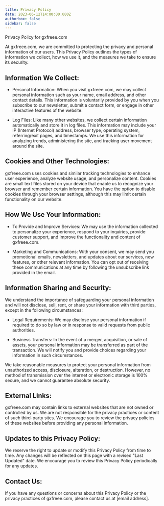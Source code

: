 ```yaml
---
title: Privacy Policy
date: 2023-06-12T14:00:00.000Z
authorbox: false
sidebar: false
---
```


Privacy Policy for gxfreee.com

At gxfreee.com, we are committed to protecting the privacy and personal information of our users. This Privacy Policy outlines the types of information we collect, how we use it, and the measures we take to ensure its security.

## Information We Collect:

* Personal Information: When you visit gxfreee.com, we may collect personal information such as your name, email address, and other contact details. This information is voluntarily provided by you when you subscribe to our newsletter, submit a contact form, or engage in other interactive features of the website.

* Log Files: Like many other websites, we collect certain information automatically and store it in log files. This information may include your IP (Internet Protocol) address, browser type, operating system, referring/exit pages, and timestamps. We use this information for analyzing trends, administering the site, and tracking user movement around the site.

## Cookies and Other Technologies:

gxfreee.com uses cookies and similar tracking technologies to enhance user experience, analyze website usage, and personalize content. Cookies are small text files stored on your device that enable us to recognize your browser and remember certain information. You have the option to disable cookies through your browser settings, although this may limit certain functionality on our website.

## How We Use Your Information:

* To Provide and Improve Services: We may use the information collected to personalize your experience, respond to your inquiries, provide customer support, and improve the functionality and content of gxfreee.com.

* Marketing and Communications: With your consent, we may send you promotional emails, newsletters, and updates about our services, new features, or other relevant information. You can opt out of receiving these communications at any time by following the unsubscribe link provided in the email.

## Information Sharing and Security:

We understand the importance of safeguarding your personal information and will not disclose, sell, rent, or share your information with third parties, except in the following circumstances:

* Legal Requirements: We may disclose your personal information if required to do so by law or in response to valid requests from public authorities.

* Business Transfers: In the event of a merger, acquisition, or sale of assets, your personal information may be transferred as part of the transaction. We will notify you and provide choices regarding your information in such circumstances.

We take reasonable measures to protect your personal information from unauthorized access, disclosure, alteration, or destruction. However, no method of transmission over the internet or electronic storage is 100% secure, and we cannot guarantee absolute security.

## External Links:

gxfreee.com may contain links to external websites that are not owned or controlled by us. We are not responsible for the privacy practices or content of such third-party sites. We encourage you to review the privacy policies of these websites before providing any personal information.

## Updates to this Privacy Policy:

We reserve the right to update or modify this Privacy Policy from time to time. Any changes will be reflected on this page with a revised "Last Updated" date. We encourage you to review this Privacy Policy periodically for any updates.

## Contact Us:

If you have any questions or concerns about this Privacy Policy or the privacy practices of gxfreee.com, please contact us at [email address].